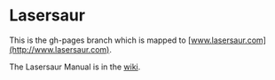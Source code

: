 
Lasersaur
=========

This is the gh-pages branch which is mapped to [www.lasersaur.com](http://www.lasersaur.com).

The Lasersaur Manual is in the [wiki](https://github.com/nortd/lasersaur/wiki).

